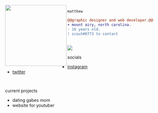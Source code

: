 <img align="left" height="200" src="https://media.giphy.com/media/ao9DUiTKH60XS/giphy.gif"/>

```diff
matthew

@@graphic designer and web developer.@@
+ mount airy, north carolina.
- 16 years old.
! scout#0773 to contact
```
<br>
<img src="https://komarev.com/ghpvc/?username=vy0&color=blueviolet&style=flat-square">

socials
<br>
- [instagram](https://instagram.com/6godsgnarly)
- [twitter](https://twitter.com/scooooooout)
  
<br>

current projects
<br>
- dating gabes mom
- website for youtuber
